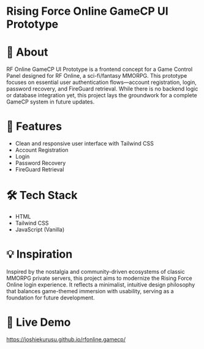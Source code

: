 # Rising Force Online GameCP UI Prototype

# 📖 About 
RF Online GameCP UI Prototype is a frontend concept for a Game Control Panel designed for RF Online, a sci-fi/fantasy MMORPG. This prototype focuses on essential user authentication flows—account registration, login, password recovery, and FireGuard retrieval. While there is no backend logic or database integration yet, this project lays the groundwork for a complete GameCP system in future updates.

# 🚀 Features
- Clean and responsive user interface with Tailwind CSS
- Account Registration
- Login
- Password Recovery
- FireGuard Retrieval

# 🛠️ Tech Stack
- HTML
- Tailwind CSS
- JavaScript (Vanilla)

# 💡 Inspiration
Inspired by the nostalgia and community-driven ecosystems of classic MMORPG private servers, this project aims to modernize the Rising Force Online login experience. It reflects a minimalist, intuitive design philosophy that balances game-themed immersion with usability, serving as a foundation for future development.

# 🔗 Live Demo
https://joshiekurusu.github.io/rfonline.gamecp/
